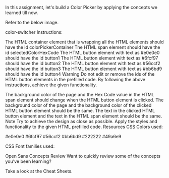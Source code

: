 In this assignment, let's build a Color Picker by applying the concepts we learned till now.

Refer to the below image.

color-switcher
Instructions:

The HTML container element that is wrapping all the HTML elements should have the id colorPickerContainer
The HTML span element should have the id selectedColorHexCode
The HTML button element with text as #e0e0e0 should have the id button1
The HTML button element with text as #6fcf97 should have the id button2
The HTML button element with text as #56ccf2 should have the id button3
The HTML button element with text as #bb6bd9 should have the id button4
Warning
Do not edit or remove the ids of the HTML button elements in the prefilled code.
By following the above instructions, achieve the given functionality.

The background color of the page and the Hex Code value in the HTML span element should change when the HTML button element is clicked.
The background color of the page and the background color of the clicked HTML button element should be the same.
The text in the clicked HTML button element and the text in the HTML span element should be the same.
Note
Try to achieve the design as close as possible.
Apply the styles and functionality to the given HTML prefilled code.
Resources
CSS Colors used:

#e0e0e0
#6fcf97
#56ccf2
#bb6bd9
#222222
#49a6e9

CSS Font families used:

Open Sans
Concepts Review
Want to quickly review some of the concepts you’ve been learning?

Take a look at the Cheat Sheets.
